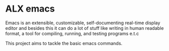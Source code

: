 # ALX emacs
Emacs is an extensible, customizable, self-documenting real-time display editor and besides this it can do a lot of stuff like writing in human readable format, a tool for compiling, running, and testing programs e.t.c

This project aims to tackle the basic emacs commands.
